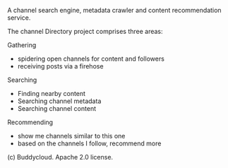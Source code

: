 A channel search engine, metadata crawler and content recommendation service.

The channel Directory project comprises three areas:

Gathering
- spidering open channels for content and followers
- receiving posts via a firehose

Searching
- Finding nearby content
- Searching channel metadata
- Searching channel content

Recommending
- show me channels similar to this one
- based on the channels I follow, recommend more

(c) Buddycloud. 
Apache 2.0 license.
